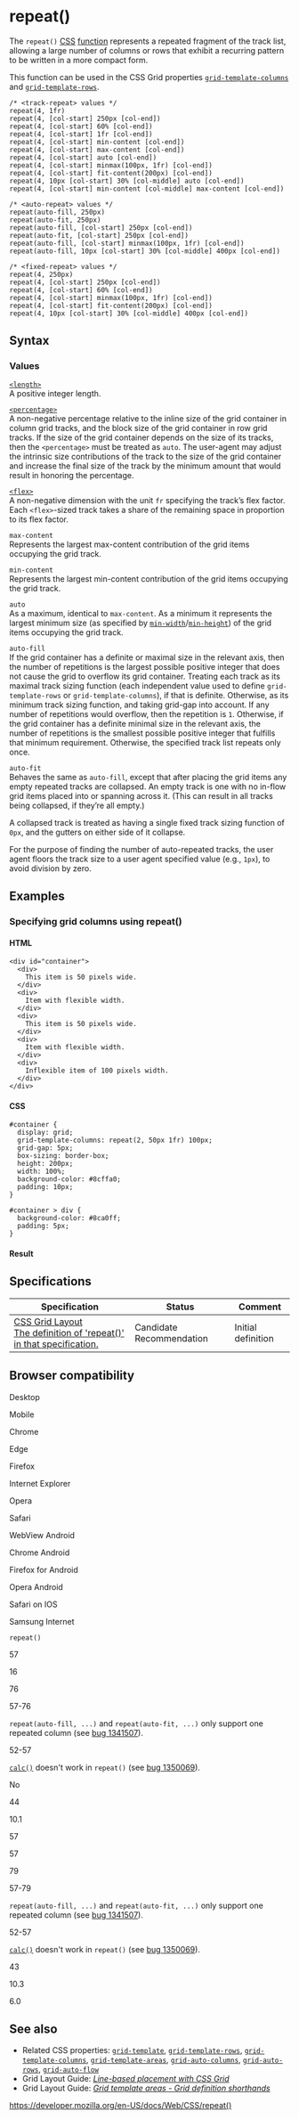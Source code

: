 # repeat()

The `repeat()` [CSS](https://developer.mozilla.org/en-US/docs/Web/CSS) [function](css_functions) represents a repeated fragment of the track list, allowing a large number of columns or rows that exhibit a recurring pattern to be written in a more compact form.

This function can be used in the CSS Grid properties [`grid-template-columns`](grid-template-columns) and [`grid-template-rows`](grid-template-rows).

    /* <track-repeat> values */
    repeat(4, 1fr)
    repeat(4, [col-start] 250px [col-end])
    repeat(4, [col-start] 60% [col-end])
    repeat(4, [col-start] 1fr [col-end])
    repeat(4, [col-start] min-content [col-end])
    repeat(4, [col-start] max-content [col-end])
    repeat(4, [col-start] auto [col-end])
    repeat(4, [col-start] minmax(100px, 1fr) [col-end])
    repeat(4, [col-start] fit-content(200px) [col-end])
    repeat(4, 10px [col-start] 30% [col-middle] auto [col-end])
    repeat(4, [col-start] min-content [col-middle] max-content [col-end])

    /* <auto-repeat> values */
    repeat(auto-fill, 250px)
    repeat(auto-fit, 250px)
    repeat(auto-fill, [col-start] 250px [col-end])
    repeat(auto-fit, [col-start] 250px [col-end])
    repeat(auto-fill, [col-start] minmax(100px, 1fr) [col-end])
    repeat(auto-fill, 10px [col-start] 30% [col-middle] 400px [col-end])

    /* <fixed-repeat> values */
    repeat(4, 250px)
    repeat(4, [col-start] 250px [col-end])
    repeat(4, [col-start] 60% [col-end])
    repeat(4, [col-start] minmax(100px, 1fr) [col-end])
    repeat(4, [col-start] fit-content(200px) [col-end])
    repeat(4, 10px [col-start] 30% [col-middle] 400px [col-end])

## Syntax

### Values

[`<length>`](length)  
A positive integer length.

[`<percentage>`](percentage)  
A non-negative percentage relative to the inline size of the grid container in column grid tracks, and the block size of the grid container in row grid tracks. If the size of the grid container depends on the size of its tracks, then the `<percentage>` must be treated as `auto`. The user-agent may adjust the intrinsic size contributions of the track to the size of the grid container and increase the final size of the track by the minimum amount that would result in honoring the percentage.

[`<flex>`](flex_value)  
A non-negative dimension with the unit `fr` specifying the track’s flex factor. Each `<flex>`-sized track takes a share of the remaining space in proportion to its flex factor.

`max-content`  
Represents the largest max-content contribution of the grid items occupying the grid track.

`min-content`  
Represents the largest min-content contribution of the grid items occupying the grid track.

`auto`  
As a maximum, identical to `max-content`. As a minimum it represents the largest minimum size (as specified by [`min-width`](min-width)/[`min-height`](min-height)) of the grid items occupying the grid track.

`auto-fill`  
If the grid container has a definite or maximal size in the relevant axis, then the number of repetitions is the largest possible positive integer that does not cause the grid to overflow its grid container. Treating each track as its maximal track sizing function (each independent value used to define `grid-template-rows` or `grid-template-columns`), if that is definite. Otherwise, as its minimum track sizing function, and taking grid-gap into account. If any number of repetitions would overflow, then the repetition is `1`. Otherwise, if the grid container has a definite minimal size in the relevant axis, the number of repetitions is the smallest possible positive integer that fulfills that minimum requirement. Otherwise, the specified track list repeats only once.

`auto-fit`  
Behaves the same as `auto-fill`, except that after placing the grid items any empty repeated tracks are collapsed. An empty track is one with no in-flow grid items placed into or spanning across it. (This can result in all tracks being collapsed, if they’re all empty.)

A collapsed track is treated as having a single fixed track sizing function of `0px`, and the gutters on either side of it collapse.

For the purpose of finding the number of auto-repeated tracks, the user agent floors the track size to a user agent specified value (e.g., `1px`), to avoid division by zero.

## Examples

### Specifying grid columns using repeat()

#### HTML

    <div id="container">
      <div>
        This item is 50 pixels wide.
      </div>
      <div>
        Item with flexible width.
      </div>
      <div>
        This item is 50 pixels wide.
      </div>
      <div>
        Item with flexible width.
      </div>
      <div>
        Inflexible item of 100 pixels width.
      </div>
    </div>

#### CSS

    #container {
      display: grid;
      grid-template-columns: repeat(2, 50px 1fr) 100px;
      grid-gap: 5px;
      box-sizing: border-box;
      height: 200px;
      width: 100%;
      background-color: #8cffa0;
      padding: 10px;
    }

    #container > div {
      background-color: #8ca0ff;
      padding: 5px;
    }

#### Result

## Specifications

<table><thead><tr class="header"><th>Specification</th><th>Status</th><th>Comment</th></tr></thead><tbody><tr class="odd"><td><a href="https://drafts.csswg.org/css-grid/#funcdef-repeat">CSS Grid Layout<br />
<span class="small">The definition of 'repeat()' in that specification.</span></a></td><td><span class="spec-cr">Candidate Recommendation</span></td><td>Initial definition</td></tr></tbody></table>

## Browser compatibility

Desktop

Mobile

Chrome

Edge

Firefox

Internet Explorer

Opera

Safari

WebView Android

Chrome Android

Firefox for Android

Opera Android

Safari on IOS

Samsung Internet

`repeat()`

57

16

76

57-76

`repeat(auto-fill, ...)` and `repeat(auto-fit, ...)` only support one repeated column (see [bug 1341507](https://bugzil.la/1341507)).

52-57

[`calc()`](https://developer.mozilla.org/docs/Web/CSS/calc) doesn't work in `repeat()` (see [bug 1350069](https://bugzil.la/1350069)).

No

44

10.1

57

57

79

57-79

`repeat(auto-fill, ...)` and `repeat(auto-fit, ...)` only support one repeated column (see [bug 1341507](https://bugzil.la/1341507)).

52-57

[`calc()`](https://developer.mozilla.org/docs/Web/CSS/calc) doesn't work in `repeat()` (see [bug 1350069](https://bugzil.la/1350069)).

43

10.3

6.0

## See also

- Related CSS properties: [`grid-template`](grid-template), [`grid-template-rows`](grid-template-rows), [`grid-template-columns`](grid-template-columns), [`grid-template-areas`](grid-template-areas), [`grid-auto-columns`](grid-auto-columns), [`grid-auto-rows`](grid-auto-rows), [`grid-auto-flow`](grid-auto-flow)
- Grid Layout Guide: _[Line-based placement with CSS Grid](css_grid_layout/line-based_placement_with_css_grid)_
- Grid Layout Guide: _[Grid template areas - Grid definition shorthands](css_grid_layout/grid_template_areas#grid_definition_shorthands)_

<a href="https://developer.mozilla.org/en-US/docs/Web/CSS/repeat()" class="_attribution-link">https://developer.mozilla.org/en-US/docs/Web/CSS/repeat()</a>
